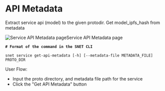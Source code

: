 # API Metadata

Extract service api (model) to the given protodir. Get model\_ipfs\_hash from metadata

![Service API Metadata page](/assets/images/products/AIMarketplace/TUI/ServiceAPIMetadataPage.webp)Service API Metadata page

<pre class="language-bash"><code class="lang-bash"><strong># Format of the command in the SNET CLI
</strong>
snet service get-api-metadata [-h] [--metadata-file METADATA_FILE] PROTO_DIR
</code></pre>

User Flow:

* Input the proto directory, and metadata file path for the service
* Click the "Get API Metadata" button
